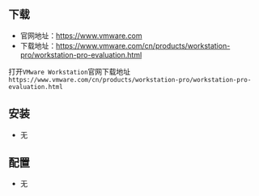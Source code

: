 ## 下载

- 官网地址：https://www.vmware.com
- 下载地址：https://www.vmware.com/cn/products/workstation-pro/workstation-pro-evaluation.html

打开`VMware Workstation`官网下载地址`https://www.vmware.com/cn/products/workstation-pro/workstation-pro-evaluation.html`

## 安装

- 无

## 配置

- 无
